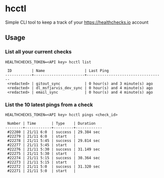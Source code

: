 # hcctl

Simple CLI tool to keep a track of your https://healthchecks.io account

## Usage

### List all your current checks

```shell
HEALTHCHECKS_TOKEN=<API key> hcctl list

 ID         | Name                  | Last Ping
------------+-----------------------+-----------------------------------
 <redacted> | gitout_sync           | 0 hour(s) and 3 minute(s) ago
 <redacted> | dl_msfjarvis_dev_sync | 0 hour(s) and 4 minute(s) ago
 <redacted> | email_sync            | 0 hour(s) and 4 minute(s) ago
```

### List the 10 latest pings from a check

```shell
HEALTHCHECKS_TOKEN=<API key> hcctl pings <check_id>

 Number | Time       | Type    | Duration
--------+------------+---------+------------
 #22280 | 21/11 6:0  | success | 29.384 sec
 #22279 | 21/11 6:0  | start   |
 #22278 | 21/11 5:45 | success | 29.814 sec
 #22277 | 21/11 5:45 | start   |
 #22276 | 21/11 5:30 | success | 31.149 sec
 #22275 | 21/11 5:30 | start   |
 #22274 | 21/11 5:15 | success | 30.364 sec
 #22273 | 21/11 5:15 | start   |
 #22272 | 21/11 5:0  | success | 31.320 sec
 #22271 | 21/11 5:0  | start   |
```
